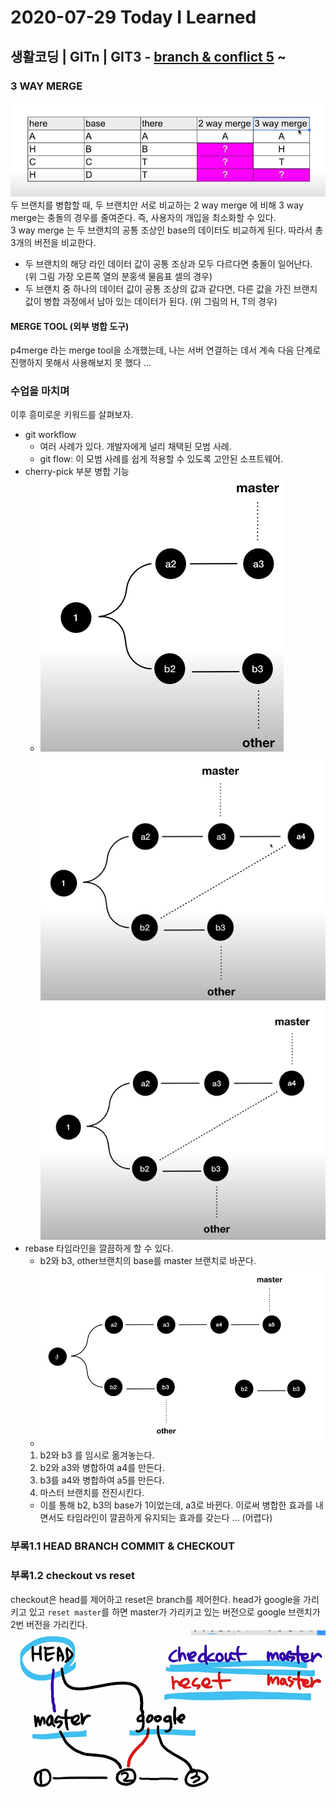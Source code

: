 # 2020-07-29 Today I Learned
## 생활코딩 | GITn | GIT3 - [branch & conflict 5](https://www.youtube.com/watch?v=43VjIv9LE2s&list=PLuHgQVnccGMDU5eAzOz2dZ9KXJF6dkNg3&index=9) ~
### 3 WAY MERGE
![3wayMerge](/images/3-way-merge.png)
두 브랜치를 병합할 때, 두 브랜치만 서로 비교하는 2 way merge 에 비해 3 way merge는 충돌의 경우를 줄여준다. 즉, 사용자의 개입을 최소화할 수 있다.  
3 way merge 는 두 브랜치의 공통 조상인 base의 데이터도 비교하게 된다. 따라서 총 3개의 버전을 비교한다.  
- 두 브랜치의 해당 라인 데이터 값이 공통 조상과 모두 다르다면 충돌이 일어난다. (위 그림 가장 오른쪽 열의 분홍색 물음표 셀의 경우)
- 두 브랜치 중 하나의 데이터 값이 공통 조상의 값과 같다면, 다른 값을 가진 브랜치 값이 병합 과정에서 남아 있는 데이터가 된다. (위 그림의 H, T의 경우)
#### MERGE TOOL (외부 병합 도구)
p4merge 라는 merge tool을 소개했는데, 나는 서버 연결하는 데서 계속 다음 단계로 진행하지 못해서 사용해보지 못 했다 ...
### 수업을 마치며
이후 흥미로운 키워드를 살펴보자.
- git workflow
    - 여러 사례가 있다. 개발자에게 널리 채택된 모범 사례.
    - git flow: 이 모범 사례를 쉽게 적용할 수 있도록 고안된 소프트웨어.
- cherry-pick 부분 병합 기능
    - ![cherry-pick-1](/images/cherry-pick-1.png)
    ![cherry-pick-2](/images/cherry-pick-2.png)
    ![cherry-pick-3](/images/cherry-pick-3.png)
- rebase 타임라인을 깔끔하게 할 수 있다.
    - b2와 b3, other브랜치의 base를 master 브랜치로 바꾼다.
    - ![rebase](/images/rebase.png)
    1. b2와 b3 를 임시로 옮겨놓는다.
    2. b2와 a3와 병합하여 a4를 만든다.
    3. b3를 a4와 병합하여 a5를 만든다.
    4. 마스터 브랜치를 전진시킨다.
    - 이를 통해 b2, b3의 base가 1이었는데, a3로 바뀐다. 이로써 병합한 효과를 내면서도 타임라인이 깔끔하게 유지되는 효과를 갖는다 ... (어렵다)
### 부록1.1 HEAD BRANCH COMMIT & CHECKOUT
### 부록1.2 checkout vs reset
checkout은 head를 제어하고 reset은 branch를 제어한다.
head가 google을 가리키고 있고 `reset master`를 하면 master가 가리키고 있는 버전으로 google 브랜치가 2번 버전을 가리킨다.
![checkoutVSreset](/images/checkoutVSreset.png)
